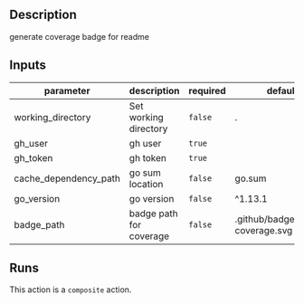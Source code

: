 <!-- action-docs-description -->
## Description

generate coverage badge for readme
<!-- action-docs-description -->

<!-- action-docs-inputs -->
## Inputs

| parameter | description | required | default |
| --- | --- | --- | --- |
| working_directory | Set working directory | `false` | . |
| gh_user | gh user | `true` |  |
| gh_token | gh token | `true` |  |
| cache_dependency_path | go sum location | `false` | go.sum |
| go_version | go version | `false` | ^1.13.1 |
| badge_path | badge path for coverage | `false` | .github/badges/code-coverage.svg |
<!-- action-docs-inputs -->

<!-- action-docs-outputs -->

<!-- action-docs-outputs -->

<!-- action-docs-runs -->
## Runs

This action is a `composite` action.
<!-- action-docs-runs -->
